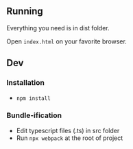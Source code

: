 
## Running
Everything you need is in dist folder.

Open `index.html` on your favorite browser.
  
## Dev
### Installation
-  `npm install`

### Bundle-ification
- Edit typescript files (.ts) in src folder
- Run `npx webpack` at the root of project

